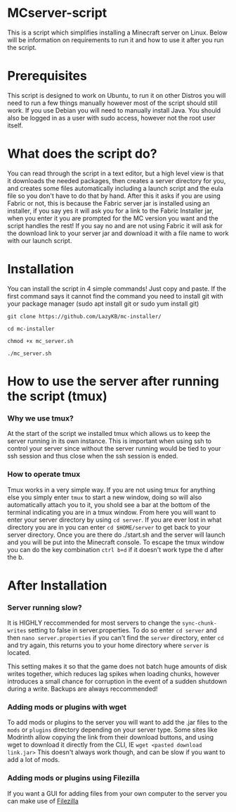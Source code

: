 # MCserver-script
This is a script which simplifies installing a Minecraft server on Linux. Below will be information on requirements to run it and how to use it after you run the script.
# Prerequisites
This script is designed to work on Ubuntu, to run it on other Distros you will need to run a few things manually however most of the script should still work. If you use Debian you will need to manually install Java. You should also be logged in as a user with sudo access, however not the root user itself.

# What does the script do?
You can read through the script in a text editor, but a high level view is that it downloads the needed packages, then creates a server directory for you, and creates some files automatically including a launch script and the eula file so you don't have to do that by hand. After this it asks if you are using Fabric or not, this is because the Fabric server jar is installed using an installer, if you say yes it will ask you for a link to the Fabric Installer jar, when you enter it you are prompted for the MC version you want and the script handles the rest! If you say no and are not using Fabric it will ask for the download link to your server jar and download it with a file name to work with our launch script.

# Installation
You can install the script in 4 simple commands! Just copy and paste. If the first command says it cannot find the command you need to install git with your package manager (sudo apt install git or sudo yum install git)

`git clone https://github.com/LazyKB/mc-installer/`

`cd mc-installer`

`chmod +x mc_server.sh`

`./mc_server.sh`

# How to use the server after running the script (tmux)

### Why we use tmux?
At the start of the script we installed tmux which allows us to keep the server running in its own instance. This is important when using ssh to control your server since without the server running would be tied to your ssh session and thus close when the ssh session is ended.

### How to operate tmux
Tmux works in a very simple way. If you are not using tmux for anything else you simply enter `tmux` to start a new window, doing so will also automatically attach you to it, you shold see a bar at the bottom of the terminal indicating you are in a tmux window. From here you will want to enter your server directory by using `cd server`. If you are ever lost in what directory you are in you can enter `cd $HOME/server` to get back to your server directory. Once you are there do ./start.sh and the server will launch and you will be put into the Minecraft console. To escape the tmux window you can do the key combination `ctrl b+d` if it doesn't work type the d after the b.

# After Installation

### Server running slow?
It is HIGHLY reccommended for most servers to change the `sync-chunk-writes` setting to false in server.properties. To do so enter `cd server` and then `nano server.properties` if you can't find the `server` directory, enter `cd` and try again, this returns you to your home directory where `server` is located.

This setting makes it so that the game does not batch huge amounts of disk writes together, which reduces lag spikes when loading chunks, however introduces a small chance for corruption in the event of a sudden shutdown during a write. Backups are always reccommended!

### Adding mods or plugins with wget
To add mods or plugins to the server you will want to add the .jar files to the `mods` or `plugins` directory depending on your server type. Some sites like Modrinth allow copying the link from their download buttons, and using wget to download it directly from the CLI, IE `wget <pasted download link.jar>`
This doesn't always work though, and can be slow if you want to add a lot of mods.

### Adding mods or plugins using Filezilla
If you want a GUI for adding files from your own computer to the server you can make use of [Filezilla](https://filezilla-project.org/)
